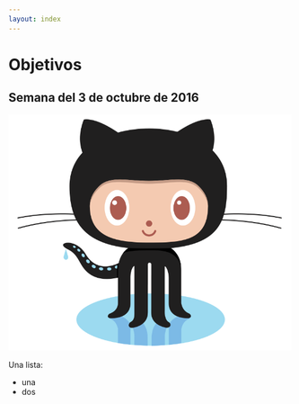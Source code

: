 ```yaml
---
layout: index
---
```

Objetivos
=========

Semana del 3 de octubre de 2016
-------------------------------

![hola mundo](img/foto.png)

Una lista:

* una
* dos
